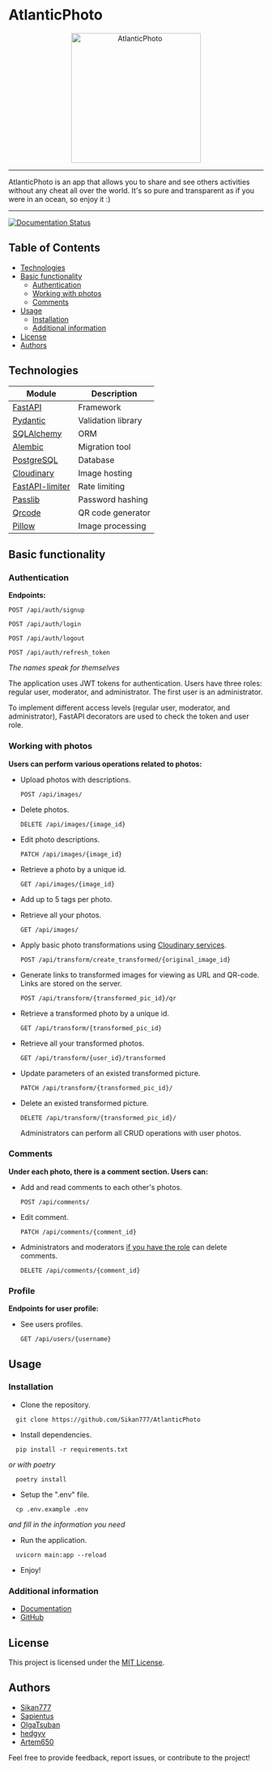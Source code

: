 # AtlanticPhoto

<p align="center">
  <img src="https://res.cloudinary.com/dclbglorh/image/upload/v1709217303/atlantic_imlcz2.png"
  alt="AtlanticPhoto" width="256" height="256">
</p>

---

AtlanticPhoto is an app that allows you to share and see others activities without any cheat all over the world.
It's so pure and transparent as if you were in an ocean, so enjoy it :)

---

[![Documentation Status](https://readthedocs.org/projects/atlanticphoto/badge/?version=latest)](https://atlanticphoto.readthedocs.io/en/latest/?badge=latest)

## Table of Contents

- [Technologies](#technologies)
- [Basic functionality](#basic-functionality)
  - [Authentication](#authentication)
  - [Working with photos](#working-with-photos)
  - [Comments](#comments)
- [Usage](#usage)
  - [Installation](#installation)
  - [Additional information](#additional-information)
- [License](#license)
- [Authors](#authors)

## Technologies

| **Module**                                                     | **Description**    |
| -------------------------------------------------------------- | ------------------ |
| [FastAPI](https://fastapi.tiangolo.com/)                       | Framework          |
| [Pydantic](https://pydantic-docs.helpmanual.io/)               | Validation library |
| [SQLAlchemy](https://docs.sqlalchemy.org/)                     | ORM                |
| [Alembic](https://alembic.sqlalchemy.org/en/latest/)           | Migration tool     |
| [PostgreSQL](https://www.postgresql.org/)                      | Database           |
| [Cloudinary](https://cloudinary.com/)                          | Image hosting      |
| [FastAPI-limiter](https://github.com/long2ice/fastapi-limiter) | Rate limiting      |
| [Passlib](https://passlib.readthedocs.io/en/stable/)           | Password hashing   |
| [Qrcode](https://pypi.org/project/qrcode/)                     | QR code generator  |
| [Pillow](https://pypi.org/project/Pillow/)                     | Image processing   |

## Basic functionality

### Authentication

**Endpoints:**

```
POST /api/auth/signup
```

```
POST /api/auth/login
```

```
POST /api/auth/logout
```

```
POST /api/auth/refresh_token
```

_The names speak for themselves_

The application uses JWT tokens for authentication. Users have three roles: regular user, moderator, and administrator.
The first user is an administrator.

To implement different access levels (regular user, moderator, and administrator),
FastAPI decorators are used to check the token and user role.

### Working with photos

**Users can perform various operations related to photos:**

- Upload photos with descriptions.
  ```
  POST /api/images/
  ```
- Delete photos.
  ```
  DELETE /api/images/{image_id}
  ```
- Edit photo descriptions.
  ```
  PATCH /api/images/{image_id}
  ```
- Retrieve a photo by a unique id.
  ```
  GET /api/images/{image_id}
  ```
- Add up to 5 tags per photo.

- Retrieve all your photos.

  ```
  GET /api/images/
  ```

- Apply basic photo transformations using
  [Cloudinary services](https://cloudinary.com/documentation/image_transformations).
  ```
  POST /api/transform/create_transformed/{original_image_id}
  ```
- Generate links to transformed images for viewing as URL and QR-code. Links are stored on the server.

  ```
  POST /api/transform/{transformed_pic_id}/qr
  ```

- Retrieve a transformed photo by a unique id.

  ```
  GET /api/transform/{transformed_pic_id}
  ```

- Retrieve all your transformed photos.

  ```
  GET /api/transform/{user_id}/transformed
  ```

- Update parameters of an existed transformed picture.

  ```
  PATCH /api/transform/{transformed_pic_id}/
  ```

- Delete an existed transformed picture.
  ```
  DELETE /api/transform/{transformed_pic_id}/
  ```
  Administrators can perform all CRUD operations with user photos.

### Comments

**Under each photo, there is a comment section. Users can:**

- Add and read comments to each other's photos.

  ```
  POST /api/comments/
  ```

- Edit comment.
  ```
  PATCH /api/comments/{comment_id}
  ```
- Administrators and moderators [if you have the role](#authentication) can delete comments.
  ```
  DELETE /api/comments/{comment_id}
  ```

### Profile

**Endpoints for user profile:**

- See users profiles.
  ```
  GET /api/users/{username}
  ```

## Usage

### Installation

- Clone the repository.

```Shell
  git clone https://github.com/Sikan777/AtlanticPhoto
```

- Install dependencies.

```Shell
  pip install -r requirements.txt
```

_or with poetry_

```Shell
  poetry install
```

- Setup the ".env" file.

```Shell
  cp .env.example .env
```

_and fill in the information you need_

- Run the application.

```Shell
  uvicorn main:app --reload
```

- Enjoy!

### Additional information

- [Documentation](https://atlanticphoto.readthedocs.io/en/latest/)
- [GitHub](https://github.com/Sikan777/AtlanticPhoto)

## License

This project is licensed under the [MIT License](https://github.com/Sikan777/AtlanticPhoto/blob/main/LICENSE).

## Authors

- [Sikan777](https://github.com/Sikan777)
- [Sapientus](https://github.com/Sapientus)
- [OlgaTsuban](https://github.com/OlgaTsuban)
- [hedgyv](https://github.com/hedgyv)
- [Artem650](https://github.com/Artem650)

Feel free to provide feedback, report issues, or contribute to the project!
